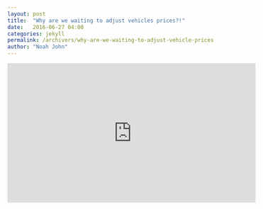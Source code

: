 ```yaml
---
layout: post
title:  "Why are we waiting to adjust vehicles prices?!"
date:   2016-06-27 04:00
categories: jekyll
permalink: /archivers/why-are-we-waiting-to-adjust-vehicle-prices
author: "Noah John"
---
```


<iframe width="560" height="315" src="https://www.youtube.com/embed/vA4SJ7yMWZY" frameborder="0" allowfullscreen></iframe>